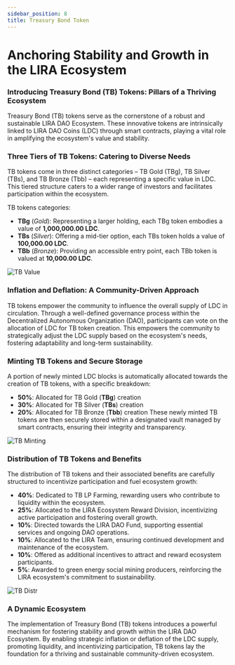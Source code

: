 ```yaml
---
sidebar_position: 8
title: Treasury Bond Token
---
```


# Anchoring Stability and Growth in the LIRA Ecosystem

### Introducing Treasury Bond (TB) Tokens: Pillars of a Thriving Ecosystem
Treasury Bond (TB) tokens serve as the cornerstone of a robust and sustainable LIRA DAO Ecosystem. These innovative tokens are intrinsically linked to LIRA DAO Coins (LDC) through smart contracts, playing a vital role in amplifying the ecosystem's value and stability.

### Three Tiers of TB Tokens: Catering to Diverse Needs
TB tokens come in three distinct categories – TB Gold (TBg), TB Silver (TBs), and TB Bronze (Tbb) – each representing a specific value in LDC. This tiered structure caters to a wider range of investors and facilitates participation within the ecosystem.

TB tokens categories:

- **TBg** (*Gold*): Representing a larger holding, each TBg token embodies a value of **1,000,000.00 LDC**.
- **TBs** (*Silver*): Offering a mid-tier option, each TBs token holds a value of **100,000.00 LDC**.
- **TBb** (*Bronze*): Providing an accessible entry point, each TBb token is valued at **10,000.00 LDC**.

![TB Value](/img/tbvalue.png)

### Inflation and Deflation: A Community-Driven Approach
TB tokens empower the community to influence the overall supply of LDC in circulation. Through a well-defined governance process within the Decentralized Autonomous Organization (DAO), participants can vote on the allocation of LDC for TB token creation. This empowers the community to strategically adjust the LDC supply based on the ecosystem's needs, fostering adaptability and long-term sustainability.

### Minting TB Tokens and Secure Storage
A portion of newly minted LDC blocks is automatically allocated towards the creation of TB tokens, with a specific breakdown:

- **50%**: Allocated for TB Gold (**TBg**) creation
- **30%**: Allocated for TB Silver (**TBs**) creation
- **20%**: Allocated for TB Bronze (**Tbb**) creation
These newly minted TB tokens are then securely stored within a designated vault managed by smart contracts, ensuring their integrity and transparency.

![TB Minting](/img/tbtypeminting.png)

### Distribution of TB Tokens and Benefits
The distribution of TB tokens and their associated benefits are carefully structured to incentivize participation and fuel ecosystem growth:

- **40%**: Dedicated to TB LP Farming, rewarding users who contribute to liquidity within the ecosystem.
- **25%**: Allocated to the LIRA Ecosystem Reward Division, incentivizing active participation and fostering overall growth.
- **10%**: Directed towards the LIRA DAO Fund, supporting essential services and ongoing DAO operations.
- **10%**: Allocated to the LIRA Team, ensuring continued development and maintenance of the ecosystem.
- **10%**: Offered as additional incentives to attract and reward ecosystem participants.
-  **5%**: Awarded to green energy social mining producers, reinforcing the LIRA ecosystem's commitment to sustainability.

![TB Distr](/img/tbminting.png)

### A Dynamic Ecosystem
The implementation of Treasury Bond (TB) tokens introduces a powerful mechanism for fostering stability and growth within the LIRA DAO Ecosystem. By enabling strategic inflation or deflation of the LDC supply, promoting liquidity, and incentivizing participation, TB tokens lay the foundation for a thriving and sustainable community-driven ecosystem.
